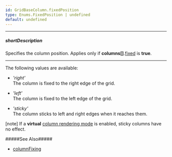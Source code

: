 ```yaml
---
id: GridBaseColumn.fixedPosition
type: Enums.FixedPosition | undefined
default: undefined
---
```

---
##### shortDescription
Specifies the column position. Applies only if **columns[]**.[fixed](/api-reference/_hidden/GridBaseColumn/fixed.md '{basewidgetpath}/Configuration/columns/#fixed') is **true**.

---
The following values are available:

- *'right'*     
The column is fixed to the right edge of the grid.

- *'left'*     
The column is fixed to the left edge of the grid.

- *'sticky'*     
The column sticks to left and right edges when it reaches them.

[note] If a **virtual** [column rendering mode]({basewidgetpath}/Configuration/scrolling/#columnRenderingMode) is enabled, sticky columns have no effect.

#####See Also#####
- [columnFixing](/api-reference/10%20UI%20Components/GridBase/1%20Configuration/columnFixing '{basewidgetpath}/Configuration/columnFixing/')